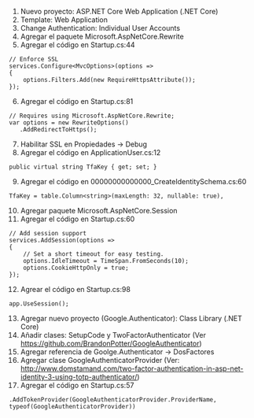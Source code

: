 1. Nuevo proyecto: ASP.NET Core Web Application (.NET Core)
2. Template: Web Application
3. Change Authentication: Individual User Accounts
4. Agregar el paquete Microsoft.AspNetCore.Rewrite
5. Agregar el código en Startup.cs:44 

```
// Enforce SSL
services.Configure<MvcOptions>(options =>
{
	options.Filters.Add(new RequireHttpsAttribute());
});
```

6. Agregar el código en Startup.cs:81 

```
// Requires using Microsoft.AspNetCore.Rewrite;
var options = new RewriteOptions()
   .AddRedirectToHttps();
```

7. Habilitar SSL en Propiedades -> Debug
8. Agregar el código en ApplicationUser.cs:12

```
public virtual string TfaKey { get; set; }
```

9. Agregar el código en 00000000000000_CreateIdentitySchema.cs:60

```
TfaKey = table.Column<string>(maxLength: 32, nullable: true),
```

10. Agregar paquete Microsoft.AspNetCore.Session
11. Agregar el código en Startup.cs:60

```
// Add session support
services.AddSession(options =>
{
	// Set a short timeout for easy testing.
	options.IdleTimeout = TimeSpan.FromSeconds(10);
	options.CookieHttpOnly = true;
});
```

12. Agrear el código en Startup.cs:98

```
app.UseSession();
```

13. Agregar nuevo proyecto (Google.Authenticator): Class Library (.NET Core)
14. Añadir clases: SetupCode y TwoFactorAuthenticator (Ver https://github.com/BrandonPotter/GoogleAuthenticator)
15. Agregar referencia de Goolge.Authenticator -> DosFactores
16. Agregar clase GoogleAuthenticatorProvider (Ver: http://www.domstamand.com/two-factor-authentication-in-asp-net-identity-3-using-totp-authenticator/)
17. Agregar el código en Startup.cs:57

```
.AddTokenProvider(GoogleAuthenticatorProvider.ProviderName, typeof(GoogleAuthenticatorProvider))
```
